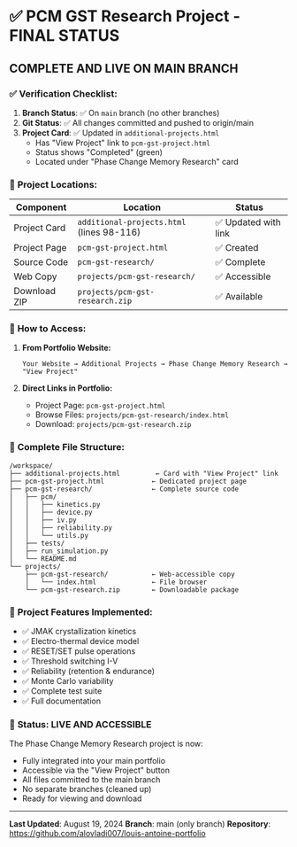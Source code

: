 # ✅ PCM GST Research Project - FINAL STATUS

## **COMPLETE AND LIVE ON MAIN BRANCH**

### ✅ **Verification Checklist:**

1. **Branch Status**: ✅ On `main` branch (no other branches)
2. **Git Status**: ✅ All changes committed and pushed to origin/main
3. **Project Card**: ✅ Updated in `additional-projects.html`
   - Has "View Project" link to `pcm-gst-project.html`
   - Status shows "Completed" (green)
   - Located under "Phase Change Memory Research" card

### 📍 **Project Locations:**

| Component | Location | Status |
|-----------|----------|--------|
| Project Card | `additional-projects.html` (lines 98-116) | ✅ Updated with link |
| Project Page | `pcm-gst-project.html` | ✅ Created |
| Source Code | `pcm-gst-research/` | ✅ Complete |
| Web Copy | `projects/pcm-gst-research/` | ✅ Accessible |
| Download ZIP | `projects/pcm-gst-research.zip` | ✅ Available |

### 🔗 **How to Access:**

1. **From Portfolio Website:**
   ```
   Your Website → Additional Projects → Phase Change Memory Research → "View Project"
   ```

2. **Direct Links in Portfolio:**
   - Project Page: `pcm-gst-project.html`
   - Browse Files: `projects/pcm-gst-research/index.html`
   - Download: `projects/pcm-gst-research.zip`

### 📂 **Complete File Structure:**
```
/workspace/
├── additional-projects.html         ← Card with "View Project" link
├── pcm-gst-project.html            ← Dedicated project page
├── pcm-gst-research/               ← Complete source code
│   ├── pcm/
│   │   ├── kinetics.py
│   │   ├── device.py
│   │   ├── iv.py
│   │   ├── reliability.py
│   │   └── utils.py
│   ├── tests/
│   ├── run_simulation.py
│   └── README.md
└── projects/
    ├── pcm-gst-research/           ← Web-accessible copy
    │   └── index.html              ← File browser
    └── pcm-gst-research.zip        ← Downloadable package
```

### 🎯 **Project Features Implemented:**
- ✅ JMAK crystallization kinetics
- ✅ Electro-thermal device model
- ✅ RESET/SET pulse operations
- ✅ Threshold switching I-V
- ✅ Reliability (retention & endurance)
- ✅ Monte Carlo variability
- ✅ Complete test suite
- ✅ Full documentation

### 🚀 **Status: LIVE AND ACCESSIBLE**

The Phase Change Memory Research project is now:
- Fully integrated into your main portfolio
- Accessible via the "View Project" button
- All files committed to the main branch
- No separate branches (cleaned up)
- Ready for viewing and download

---
**Last Updated**: August 19, 2024
**Branch**: main (only branch)
**Repository**: https://github.com/alovladi007/louis-antoine-portfolio